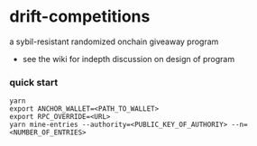 # drift-competitions
a sybil-resistant randomized onchain giveaway program

- see the wiki for indepth discussion on design of program


### quick start
```
yarn
export ANCHOR_WALLET=<PATH_TO_WALLET>
export RPC_OVERRIDE=<URL>
yarn mine-entries --authority=<PUBLIC_KEY_OF_AUTHORIY> --n=<NUMBER_OF_ENTRIES>
```

